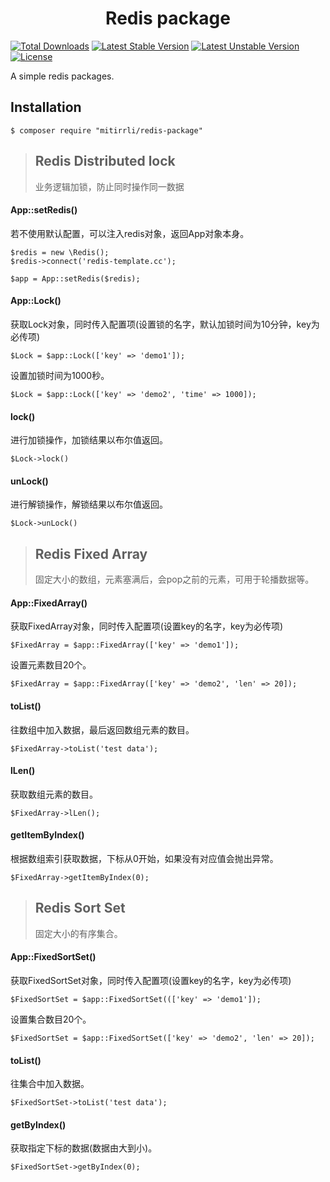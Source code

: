 <h1 align="center"> Redis package </h1>

[![Total Downloads](https://poser.pugx.org/mitirrli/redis-package/downloads)](https://packagist.org/packages/mitirrli/redis-package)
[![Latest Stable Version](https://poser.pugx.org/mitirrli/redis-package/v/stable)](https://packagist.org/packages/mitirrli/redis-package)
[![Latest Unstable Version](https://poser.pugx.org/mitirrli/redis-package/v/unstable)](https://packagist.org/packages/mitirrli/redis-package)
<a href="https://packagist.org/packages/mitirrli/redis-package"><img src="https://poser.pugx.org/mitirrli/redis-package/license" alt="License"></a>

A simple redis packages.

## Installation
```shell
$ composer require "mitirrli/redis-package"
```

> ## Redis Distributed lock
> 业务逻辑加锁，防止同时操作同一数据

#### App::setRedis()
若不使用默认配置，可以注入redis对象，返回App对象本身。

```
$redis = new \Redis();
$redis->connect('redis-template.cc');

$app = App::setRedis($redis);
```

#### App::Lock()
获取Lock对象，同时传入配置项(设置锁的名字，默认加锁时间为10分钟，key为必传项)
```
$Lock = $app::Lock(['key' => 'demo1']);
```
设置加锁时间为1000秒。
```
$Lock = $app::Lock(['key' => 'demo2', 'time' => 1000]);
```

#### lock()
进行加锁操作，加锁结果以布尔值返回。
```
$Lock->lock()
```

#### unLock()
进行解锁操作，解锁结果以布尔值返回。
```
$Lock->unLock()
```

> ## Redis Fixed Array
> 固定大小的数组，元素塞满后，会pop之前的元素，可用于轮播数据等。

#### App::FixedArray()
获取FixedArray对象，同时传入配置项(设置key的名字，key为必传项)
```
$FixedArray = $app::FixedArray(['key' => 'demo1']);
```
设置元素数目20个。
```
$FixedArray = $app::FixedArray(['key' => 'demo2', 'len' => 20]);
```

#### toList()
往数组中加入数据，最后返回数组元素的数目。
```
$FixedArray->toList('test data');
```

#### lLen()
获取数组元素的数目。
```
$FixedArray->lLen();
```

#### getItemByIndex()
根据数组索引获取数据，下标从0开始，如果没有对应值会抛出异常。
```
$FixedArray->getItemByIndex(0);
```

> ## Redis Sort Set
> 固定大小的有序集合。

#### App::FixedSortSet()
获取FixedSortSet对象，同时传入配置项(设置key的名字，key为必传项)
```
$FixedSortSet = $app::FixedSortSet((['key' => 'demo1']);
```
设置集合数目20个。
```
$FixedSortSet = $app::FixedSortSet(['key' => 'demo2', 'len' => 20]);
```

#### toList()
往集合中加入数据。
```
$FixedSortSet->toList('test data');
```

#### getByIndex()
获取指定下标的数据(数据由大到小)。
```
$FixedSortSet->getByIndex(0);
```
